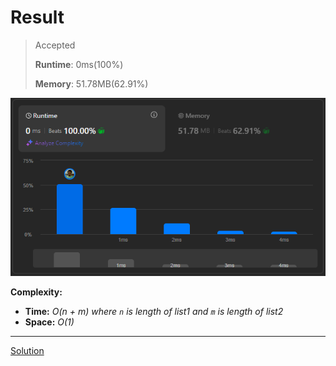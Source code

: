 # Result

> Accepted
>
> **Runtime**: 0ms(100%)
>
> **Memory**: 51.78MB(62.91%)


![Result Image](result.png)


**Complexity:**

- **Time:** *O(n + m)* *where `n` is length of list1 and `m` is length of list2*
- **Space:** *O(1)*


---

[Solution](https://leetcode.com/problems/merge-two-sorted-lists/solutions/6251904/best-solution-ever-python-java-c-c-javascript-go-c-kotlin-typescript-swift)